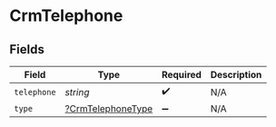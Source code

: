 # CrmTelephone


## Fields

| Field                                                        | Type                                                         | Required                                                     | Description                                                  |
| ------------------------------------------------------------ | ------------------------------------------------------------ | ------------------------------------------------------------ | ------------------------------------------------------------ |
| `telephone`                                                  | *string*                                                     | :heavy_check_mark:                                           | N/A                                                          |
| `type`                                                       | [?CrmTelephoneType](../../models/shared/CrmTelephoneType.md) | :heavy_minus_sign:                                           | N/A                                                          |